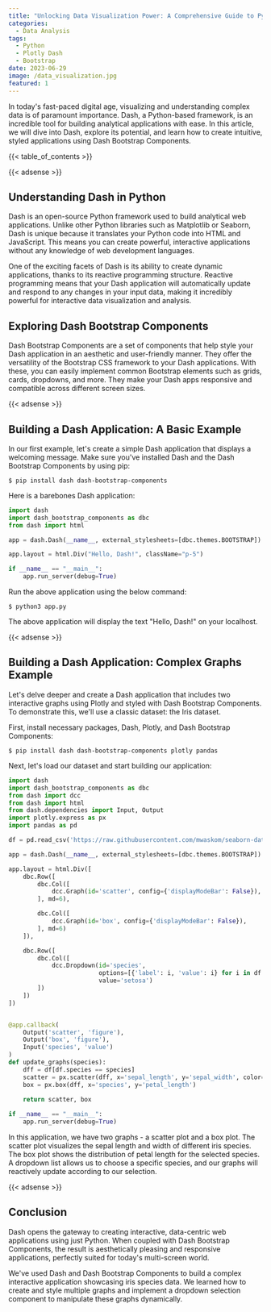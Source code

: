 ```yaml
---
title: "Unlocking Data Visualization Power: A Comprehensive Guide to Python Dash with Bootstrap"
categories:
  - Data Analysis
tags:
  - Python
  - Plotly Dash
  - Bootstrap
date: 2023-06-29
image: /data_visualization.jpg
featured: 1
---
```

In today's fast-paced digital age, visualizing and understanding complex data is of paramount importance. Dash, a Python-based framework, is an incredible tool for building analytical applications with ease. In this article, we will dive into Dash, explore its potential, and learn how to create intuitive, styled applications using Dash Bootstrap Components.

{{< table_of_contents >}}

{{< adsense >}}

## Understanding Dash in Python
Dash is an open-source Python framework used to build analytical web applications. Unlike other Python libraries such as Matplotlib or Seaborn, Dash is unique because it translates your Python code into HTML and JavaScript. This means you can create powerful, interactive applications without any knowledge of web development languages.

One of the exciting facets of Dash is its ability to create dynamic applications, thanks to its reactive programming structure. Reactive programming means that your Dash application will automatically update and respond to any changes in your input data, making it incredibly powerful for interactive data visualization and analysis.

## Exploring Dash Bootstrap Components
Dash Bootstrap Components are a set of components that help style your Dash application in an aesthetic and user-friendly manner. They offer the versatility of the Bootstrap CSS framework to your Dash applications. With these, you can easily implement common Bootstrap elements such as grids, cards, dropdowns, and more. They make your Dash apps responsive and compatible across different screen sizes.

{{< adsense >}}

## Building a Dash Application: A Basic Example
In our first example, let's create a simple Dash application that displays a welcoming message. Make sure you've installed Dash and the Dash Bootstrap Components by using pip:

```shell
$ pip install dash dash-bootstrap-components
```
Here is a barebones Dash application:

```python
import dash
import dash_bootstrap_components as dbc
from dash import html

app = dash.Dash(__name__, external_stylesheets=[dbc.themes.BOOTSTRAP])

app.layout = html.Div("Hello, Dash!", className="p-5")

if __name__ == "__main__":
    app.run_server(debug=True)
```
Run the above application using the below command:

```shell
$ python3 app.py
```
The above application will display the text "Hello, Dash!" on your localhost.

{{< adsense >}}

## Building a Dash Application: Complex Graphs Example
Let's delve deeper and create a Dash application that includes two interactive graphs using Plotly and styled with Dash Bootstrap Components. To demonstrate this, we'll use a classic dataset: the Iris dataset.

First, install necessary packages, Dash, Plotly, and Dash Bootstrap Components:

```shell
$ pip install dash dash-bootstrap-components plotly pandas
```

Next, let's load our dataset and start building our application:

```python
import dash
import dash_bootstrap_components as dbc
from dash import dcc
from dash import html
from dash.dependencies import Input, Output
import plotly.express as px
import pandas as pd

df = pd.read_csv('https://raw.githubusercontent.com/mwaskom/seaborn-data/master/iris.csv')

app = dash.Dash(__name__, external_stylesheets=[dbc.themes.BOOTSTRAP])

app.layout = html.Div([
    dbc.Row([
        dbc.Col([
            dcc.Graph(id='scatter', config={'displayModeBar': False}),
        ], md=6),

        dbc.Col([
            dcc.Graph(id='box', config={'displayModeBar': False}),
        ], md=6)
    ]),

    dbc.Row([
        dbc.Col([
            dcc.Dropdown(id='species',
                         options=[{'label': i, 'value': i} for i in df.species.unique()],
                         value='setosa')
        ])
    ])
])


@app.callback(
    Output('scatter', 'figure'),
    Output('box', 'figure'),
    Input('species', 'value')
)
def update_graphs(species):
    dff = df[df.species == species]
    scatter = px.scatter(dff, x='sepal_length', y='sepal_width', color='species')
    box = px.box(dff, x='species', y='petal_length')
    
    return scatter, box

if __name__ == "__main__":
    app.run_server(debug=True)
```
In this application, we have two graphs - a scatter plot and a box plot. The scatter plot visualizes the sepal length and width of different iris species. The box plot shows the distribution of petal length for the selected species. A dropdown list allows us to choose a specific species, and our graphs will reactively update according to our selection.

{{< adsense >}}

## Conclusion
Dash opens the gateway to creating interactive, data-centric web applications using just Python. When coupled with Dash Bootstrap Components, the result is aesthetically pleasing and responsive applications, perfectly suited for today's multi-screen world.

We've used Dash and Dash Bootstrap Components to build a complex interactive application showcasing iris species data. We learned how to create and style multiple graphs and implement a dropdown selection component to manipulate these graphs dynamically.